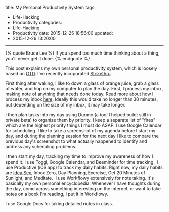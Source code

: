 title: My Personal Productivity System
tags:
  - Life-Hacking
  - Productivity
categories:
  - Life-Hacking
  - Productivity
date: 2015-12-25 18:56:00
updated:
- 2015-12-26 13:20:00
---

{% quote Bruce Lee %}
If you spend too much time thinking about a thing, you'll never get it done.
{% endquote %}

This post explains my own personal productivity system, which is loosely based on [GTD](/getting-things-done). I've recently incoporated [Strikethru](http://striketh.ru).

First thing after waking, I like to down a glass of orange juice, grab a glass of water, and hop on my computer to plan the day. First, I process my inbox, making note of anything that needs done today. Read more about how I process my inbox [here](/inbox). Ideally this would take no longer than 30 minutes, but depending on the size of my inbox, it may take longer.

I then plan tasks into my day using Dunmo (a tool I helped build; still in private beta) to organize them by priority. I keep a separate list of "fires" which are the highest priority things I must do ASAP. I use Google Calendar ​for scheduling. I like to take a screenshot of my agenda before I start my day, and during the planning session for the next day I like to compare the previous day's screenshot to what actually happened to identify and address any scheduling problems.

I then start my day, tracking my time to improve my awareness of how I spend it. I use Toggl, Google Calendar, and Beeminder for time tracking.
​
I use Productive (iOS app) to track my daily habits. Right now, my daily habits are [Idea Sex](http://www.jamesaltucher.com/2012/04/how-to-have-great-ideas), Inbox Zero, Day Planning, Exercise, Get 20 Minutes of Sunlight, and Meditate.
​
I use Workflowy extensively for note taking. It's basically my own personal encyclopedia. Whenever I have thoughts during the day, come across something interesting on the internet, or want to take notes on a book I'm reading, I put it in Workflowy.

I use Google Docs for taking detailed notes in class.
